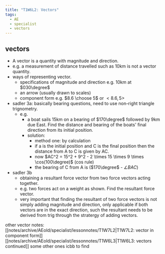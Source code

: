 ```yaml
---
title: "T1W6L2: Vectors"
tags:
  - AE
  - specialist
  - vectors
---
```

## vectors
- A vector is a quantity with magnitude and direction.
- e.g. a measurement of distance travelled such as 10km is not a vector quantity.
- ways of representing vector.
  - specifications of magnitude and direction e.g. 10km at $030\degree$
  - an arrow (usually drawn to scales)
  - component form e.g. $8.6 \choose 5$ or $<8.6,5>$
- sadler 3a: basically bearing questions, need to use non-right triangle trignometry.
  - e.g.
    - a boat sails 15km on a bearing of $170\degree$ followed by 9km due East. Find the distance and bearing of the boats' final direction from its initial position.
    - solution:
      - method one: by calculation
      - if a is the initial position and C is the final position then the distance from A to C is given by AC.
      - now $AC^2 = 15^2 + 9^2 - 2 \times 15 \times 9 \times \cos(100\degree)$ (cos rule)
      - the bearing of C from A is ($170\degree$ - $\angle BAC$)
- sadler 3b
  - obtaining a resultant force vector from two force vectors acting together.
  - e.g. two forces act on a weight as shown. Find the resultant force vector.
  - very important that finding the resultant of two force vectors is not simply adding magnitude and direction, only applicable if both vectors are in the exact direction, such the resultant needs to be derived from trig through the stratergy of adding vectors.

other vector notes:
[[notes/archive/AEold/specialist/lessonnotes/T1W7L2|T1W7L2: vector in component form]]
[[notes/archive/AEold/specialist/lessonnotes/T1W6L3|T1W6L3: vectors continued]]
some other ones icbb to find